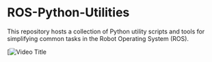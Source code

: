 # ROS-Python-Utilities
This repository hosts a collection of Python utility scripts and tools for simplifying common tasks in the Robot Operating System (ROS). 

[![Video Title](https://youtu.be/4Y9ndViLJgQ)
